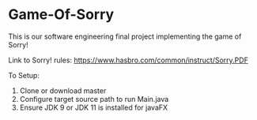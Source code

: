 # Game-Of-Sorry
This is our software engineering final project implementing the game of Sorry!

Link to Sorry! rules: https://www.hasbro.com/common/instruct/Sorry.PDF 

To Setup:

1. Clone or download master 
2. Configure target source path to run Main.java
3. Ensure JDK 9 or JDK 11 is installed for javaFX

